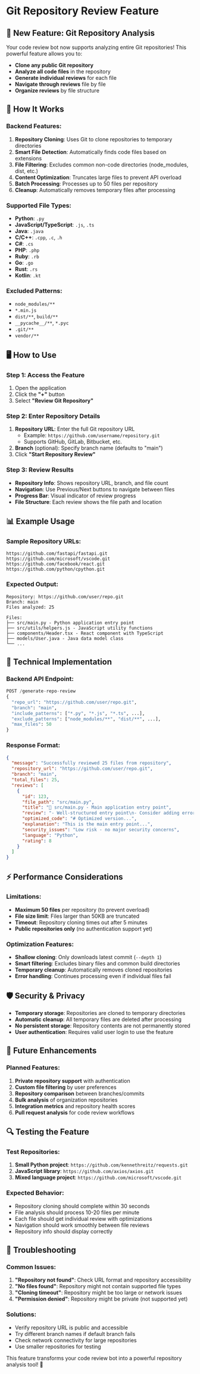 # Git Repository Review Feature

## 🚀 New Feature: Git Repository Analysis

Your code review bot now supports analyzing entire Git repositories! This powerful feature allows you to:

- **Clone any public Git repository**
- **Analyze all code files** in the repository
- **Generate individual reviews** for each file
- **Navigate through reviews** file by file
- **Organize reviews** by file structure

## 🎯 How It Works

### Backend Features:
1. **Repository Cloning**: Uses Git to clone repositories to temporary directories
2. **Smart File Detection**: Automatically finds code files based on extensions
3. **File Filtering**: Excludes common non-code directories (node_modules, dist, etc.)
4. **Content Optimization**: Truncates large files to prevent API overload
5. **Batch Processing**: Processes up to 50 files per repository
6. **Cleanup**: Automatically removes temporary files after processing

### Supported File Types:
- **Python**: `.py`
- **JavaScript/TypeScript**: `.js`, `.ts`
- **Java**: `.java`
- **C/C++**: `.cpp`, `.c`, `.h`
- **C#**: `.cs`
- **PHP**: `.php`
- **Ruby**: `.rb`
- **Go**: `.go`
- **Rust**: `.rs`
- **Kotlin**: `.kt`

### Excluded Patterns:
- `node_modules/**`
- `*.min.js`
- `dist/**`, `build/**`
- `__pycache__/**`, `*.pyc`
- `.git/**`
- `vendor/**`

## 🖥️ How to Use

### Step 1: Access the Feature
1. Open the application
2. Click the **"+"** button
3. Select **"Review Git Repository"**

### Step 2: Enter Repository Details
1. **Repository URL**: Enter the full Git repository URL
   - Example: `https://github.com/username/repository.git`
   - Supports GitHub, GitLab, Bitbucket, etc.
2. **Branch** (optional): Specify branch name (defaults to "main")
3. Click **"Start Repository Review"**

### Step 3: Review Results
- **Repository Info**: Shows repository URL, branch, and file count
- **Navigation**: Use Previous/Next buttons to navigate between files
- **Progress Bar**: Visual indicator of review progress
- **File Structure**: Each review shows the file path and location

## 📊 Example Usage

### Sample Repository URLs:
```
https://github.com/fastapi/fastapi.git
https://github.com/microsoft/vscode.git  
https://github.com/facebook/react.git
https://github.com/python/cpython.git
```

### Expected Output:
```
Repository: https://github.com/user/repo.git
Branch: main
Files analyzed: 25

Files:
├── src/main.py - Python application entry point
├── src/utils/helpers.js - JavaScript utility functions  
├── components/Header.tsx - React component with TypeScript
├── models/User.java - Java data model class
└── ...
```

## 🔧 Technical Implementation

### Backend API Endpoint:
```python
POST /generate-repo-review
{
  "repo_url": "https://github.com/user/repo.git",
  "branch": "main",
  "include_patterns": ["*.py", "*.js", "*.ts", ...],
  "exclude_patterns": ["node_modules/**", "dist/**", ...],
  "max_files": 50
}
```

### Response Format:
```json
{
  "message": "Successfully reviewed 25 files from repository",
  "repository_url": "https://github.com/user/repo.git",
  "branch": "main",
  "total_files": 25,
  "reviews": [
    {
      "id": 123,
      "file_path": "src/main.py",
      "title": "📁 src/main.py - Main application entry point",
      "review": "- Well-structured entry point\n- Consider adding error handling...",
      "optimized_code": "# Optimized version...",
      "explanation": "This is the main entry point...",
      "security_issues": "Low risk - no major security concerns",
      "language": "Python",
      "rating": 8
    }
  ]
}
```

## ⚡ Performance Considerations

### Limitations:
- **Maximum 50 files** per repository (to prevent overload)
- **File size limit**: Files larger than 50KB are truncated
- **Timeout**: Repository cloning times out after 5 minutes
- **Public repositories only** (no authentication support yet)

### Optimization Features:
- **Shallow cloning**: Only downloads latest commit (`--depth 1`)
- **Smart filtering**: Excludes binary files and common build directories
- **Temporary cleanup**: Automatically removes cloned repositories
- **Error handling**: Continues processing even if individual files fail

## 🛡️ Security & Privacy

- **Temporary storage**: Repositories are cloned to temporary directories
- **Automatic cleanup**: All temporary files are deleted after processing
- **No persistent storage**: Repository contents are not permanently stored
- **User authentication**: Requires valid user login to use the feature

## 🚀 Future Enhancements

### Planned Features:
1. **Private repository support** with authentication
2. **Custom file filtering** by user preferences
3. **Repository comparison** between branches/commits
4. **Bulk analysis** of organization repositories
5. **Integration metrics** and repository health scores
6. **Pull request analysis** for code review workflows

## 🔍 Testing the Feature

### Test Repositories:
1. **Small Python project**: `https://github.com/kennethreitz/requests.git`
2. **JavaScript library**: `https://github.com/axios/axios.git`
3. **Mixed language project**: `https://github.com/microsoft/vscode.git`

### Expected Behavior:
- Repository cloning should complete within 30 seconds
- File analysis should process 10-20 files per minute
- Each file should get individual review with optimizations
- Navigation should work smoothly between file reviews
- Repository info should display correctly

## 🐛 Troubleshooting

### Common Issues:
1. **"Repository not found"**: Check URL format and repository accessibility
2. **"No files found"**: Repository might not contain supported file types
3. **"Cloning timeout"**: Repository might be too large or network issues
4. **"Permission denied"**: Repository might be private (not supported yet)

### Solutions:
- Verify repository URL is public and accessible
- Try different branch names if default branch fails
- Check network connectivity for large repositories
- Use smaller repositories for testing

This feature transforms your code review bot into a powerful repository analysis tool! 🎉